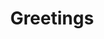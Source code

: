 ---
title: Greetings
layout: revealjs-vocabulary
category: warm-up
script: 
- Hey!
- Hi!
- Hey there!
- Hi there!
- Hi everyone!
- How are you?
- Hi, how are you?
- How is it going?
- Good morning!
- Good afternoon!
- Good evening!
- Good night!
- Nice to meet you!
- Nice to meet you too!
script2:
- Hi, my name is ___.
- It was nice meeting you!
- I would like to introduce myself, my name is ___.
- It's such a pleasure to meet you.
- Let me introduce you to ___.
- Long time no see!
- Good to see you.
- What's new?
- What's up?
- Not much.
script3:
- How are you doing?
- What have you been up to?
- How have you been?
- I've been looking forward to meeting you ___.
---